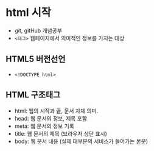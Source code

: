 # html 시작
* git, gitHub 개념공부
* `<태그>` 웹페이지에서 의미적인 정보를 가지는 대상
## HTML5 버전선언
* `<!DOCTYPE html>`
## HTML 구조태그
* html: 웹의 시작과 끝, 문서 자체 의미.
* head: 웹 문서의 정보, 제목 포함
* meta: 웹 문서의 정보 기록
* title: 웹 문서의 제목 (브라우저 상단 표시)
* body: 웹 문서 내용 (실제 대부분의 서비스가 들어가는 본문)